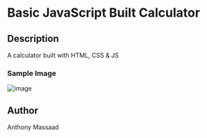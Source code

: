 # Basic JavaScript Built Calculator

## Description
A calculator built with HTML, CSS & JS

### Sample Image


![image](https://user-images.githubusercontent.com/62800170/163747553-bc15d035-698d-4a0b-ae3e-69cb0236ff74.png)  

## Author
Anthony Massaad
